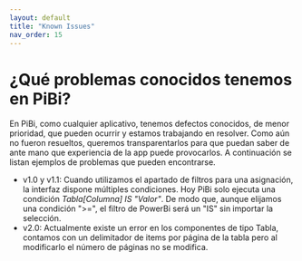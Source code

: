 ```yaml
---
layout: default
title: "Known Issues"
nav_order: 15
---
```


# ¿Qué problemas conocidos tenemos en PiBi? 

En PiBi, como cualquier aplicativo, tenemos defectos conocidos, de menor prioridad, que pueden ocurrir y estamos trabajando en resolver. Como aún no fueron resueltos, queremos transparentarlos para que puedan saber de ante mano que experiencia de la app puede provocarlos. 
A continuación se listan ejemplos de problemas que pueden encontrarse.

- v1.0 y v1.1: Cuando utilizamos el apartado de filtros para una asignación, la interfaz dispone múltiples condiciones. Hoy PiBi solo ejecuta una condición *Tabla[Columna] IS "Valor"*. De modo que, aunque elijamos una condición ">=", el filtro de PowerBi será un "IS" sin importar la selección.
- v2.0: Actualmente existe un error en los componentes de tipo Tabla, contamos con un delimitador de items por página de la tabla pero al modificarlo el número de páginas no se modifica.
